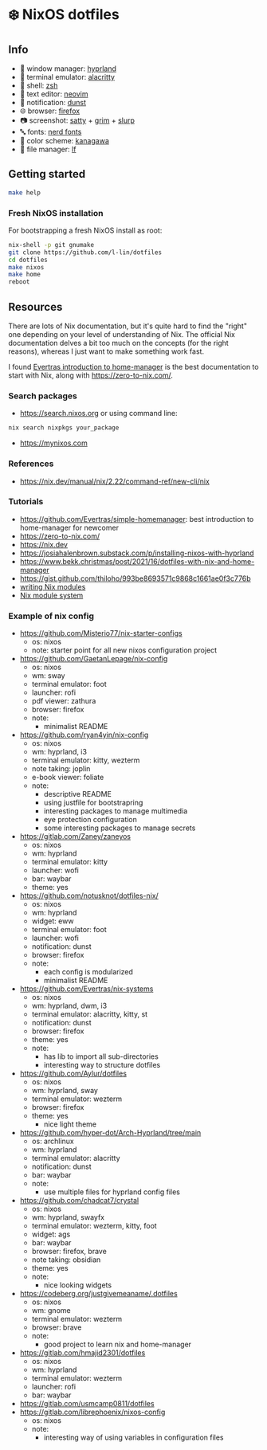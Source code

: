 # :snowflake: NixOS dotfiles

## Info

- :bento: window manager: [hyprland](https://github.com/hyprwm/Hyprland)
- :rocket: terminal emulator: [alacritty](https://alacritty.org/)
- :shell: shell: [zsh](https://www.zsh.org/)
- :memo: text editor: [neovim](https://neovim.io/)
- :speech_balloon: notification: [dunst](https://dunst-project.org/)
- :globe_with_meridians: browser: [firefox](https://www.mozilla.org/en-US/firefox/new/)
- :camera: screenshot: [satty](https://github.com/gabm/Satty) + [grim](https://github.com/emersion/grim) + [slurp](https://github.com/emersion/slurp)
- :abc: fonts: [nerd fonts](https://github.com/ryanoasis/nerd-fonts)
- :art: color scheme: [kanagawa](https://github.com/rebelot/kanagawa.nvim)
- :file_folder: file manager: [lf](https://github.com/gokcehan/lf)

## Getting started

```bash
make help
```

### Fresh NixOS installation

For bootstrapping a fresh NixOS install as root:

```bash
nix-shell -p git gnumake
git clone https://github.com/l-lin/dotfiles
cd dotfiles
make nixos
make home
reboot
```

## Resources

There are lots of Nix documentation, but it's quite hard to find the "right" one depending on your level of understanding of Nix.
The official Nix documentation delves a bit too much on the concepts (for the right reasons), whereas I just want to make something work fast.

I found [Evertras introduction to home-manager](https://github.com/Evertras/simple-homemanager) is the best documentation to start with Nix, along with https://zero-to-nix.com/.

### Search packages

- https://search.nixos.org or using command line:

```bash
nix search nixpkgs your_package
```

- https://mynixos.com

### References

- https://nix.dev/manual/nix/2.22/command-ref/new-cli/nix

### Tutorials

- https://github.com/Evertras/simple-homemanager: best introduction to home-manager for newcomer
- https://zero-to-nix.com/
- https://nix.dev
- https://josiahalenbrown.substack.com/p/installing-nixos-with-hyprland
- https://www.bekk.christmas/post/2021/16/dotfiles-with-nix-and-home-manager
- https://gist.github.com/thiloho/993be8693571c9868c1661ae0f3c776b
- [writing Nix modules](https://nixos.org/manual/nixos/stable/#sec-writing-modules)
- [Nix module system](https://nix.dev/tutorials/module-system/)

### Example of nix config

- https://github.com/Misterio77/nix-starter-configs
  - os: nixos
  - note: starter point for all new nixos configuration project
- https://github.com/GaetanLepage/nix-config
  - os: nixos
  - wm: sway
  - terminal emulator: foot
  - launcher: rofi
  - pdf viewer: zathura
  - browser: firefox
  - note:
    - minimalist README
- https://github.com/ryan4yin/nix-config
  - os: nixos
  - wm: hyprland, i3
  - terminal emulator: kitty, wezterm
  - note taking: joplin
  - e-book viewer: foliate
  - note:
    - descriptive README
    - using justfile for bootstrapring
    - interesting packages to manage multimedia
    - eye protection configuration
    - some interesting packages to manage secrets
- https://gitlab.com/Zaney/zaneyos
  - os: nixos
  - wm: hyprland
  - terminal emulator: kitty
  - launcher: wofi
  - bar: waybar
  - theme: yes
- https://github.com/notusknot/dotfiles-nix/
  - os: nixos
  - wm: hyprland
  - widget: eww
  - terminal emulator: foot
  - launcher: wofi
  - notification: dunst
  - browser: firefox
  - note:
    - each config is modularized
    - minimalist README
- https://github.com/Evertras/nix-systems
  - os: nixos
  - wm: hyprland, dwm, i3
  - terminal emulator: alacritty, kitty, st
  - notification: dunst
  - browser: firefox
  - theme: yes
  - note:
    - has lib to import all sub-directories
    - interesting way to structure dotfiles
- https://github.com/Aylur/dotfiles
  - os: nixos
  - wm: hyprland, sway
  - terminal emulator: wezterm
  - browser: firefox
  - theme: yes
    - nice light theme
- https://github.com/hyper-dot/Arch-Hyprland/tree/main
  - os: archlinux
  - wm: hyprland
  - terminal emulator: alacritty
  - notification: dunst
  - bar: waybar
  - note:
    - use multiple files for hyprland config files
- https://github.com/chadcat7/crystal
  - os: nixos
  - wm: hyprland, swayfx
  - terminal emulator: wezterm, kitty, foot
  - widget: ags
  - bar: waybar
  - browser: firefox, brave
  - note taking: obsidian
  - theme: yes
  - note:
    - nice looking widgets
- https://codeberg.org/justgivemeaname/.dotfiles
  - os: nixos
  - wm: gnome
  - terminal emulator: wezterm
  - browser: brave
  - note:
    - good project to learn nix and home-manager
- https://gitlab.com/hmajid2301/dotfiles
  - os: nixos
  - wm: hyprland
  - terminal emulator: wezterm
  - launcher: rofi
  - bar: waybar
- https://gitlab.com/usmcamp0811/dotfiles
- https://gitlab.com/librephoenix/nixos-config
  - os: nixos
  - note:
    - interesting way of using variables in configuration files
